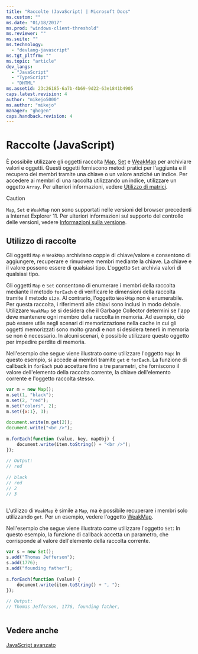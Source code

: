 ```yaml
---
title: "Raccolte (JavaScript) | Microsoft Docs"
ms.custom: ""
ms.date: "01/18/2017"
ms.prod: "windows-client-threshold"
ms.reviewer: ""
ms.suite: ""
ms.technology: 
  - "devlang-javascript"
ms.tgt_pltfrm: ""
ms.topic: "article"
dev_langs: 
  - "JavaScript"
  - "TypeScript"
  - "DHTML"
ms.assetid: 23c26185-6a7b-4b69-9d22-63e1841b4905
caps.latest.revision: 4
author: "mikejo5000"
ms.author: "mikejo"
manager: "ghogen"
caps.handback.revision: 4
---
```

# Raccolte (JavaScript)
È possibile utilizzare gli oggetti raccolta [Map](../../javascript/reference/map-object-javascript.md), [Set](../../javascript/reference/set-object-javascript.md) e [WeakMap](../../javascript/reference/weakmap-object-javascript.md) per archiviare valori e oggetti.  Questi oggetti forniscono metodi pratici per l'aggiunta e il recupero dei membri tramite una chiave o un valore anziché un indice.  Per accedere ai membri di una raccolta utilizzando un indice, utilizzare un oggetto `Array`.  Per ulteriori informazioni, vedere [Utilizzo di matrici](../../javascript/advanced/using-arrays-javascript.md).  
  
> [!CAUTION]
>  `Map`, `Set` e `WeakMap` non sono supportati nelle versioni del browser precedenti a Internet Explorer 11.  Per ulteriori informazioni sul supporto del controllo delle versioni, vedere [Informazioni sulla versione](../../javascript/reference/javascript-version-information.md).  
  
## Utilizzo di raccolte  
 Gli oggetti `Map` e `WeakMap` archiviano coppie di chiave\/valore e consentono di aggiungere, recuperare e rimuovere membri mediante la chiave.  La chiave e il valore possono essere di qualsiasi tipo.  L'oggetto `Set` archivia valori di qualsiasi tipo.  
  
 Gli oggetti `Map` e `Set` consentono di enumerare i membri della raccolta mediante il metodo `forEach` e di verificare le dimensioni della raccolta tramite il metodo `size`.  Al contrario, l'oggetto `WeakMap` non è enumerabile.  Per questa raccolta, i riferimenti alle chiavi sono inclusi in modo debole.  Utilizzare `WeakMap` se si desidera che il Garbage Collector determini se l'app deve mantenere ogni membro della raccolta in memoria.  Ad esempio, ciò può essere utile negli scenari di memorizzazione nella cache in cui gli oggetti memorizzati sono molto grandi e non si desidera tenerli in memoria se non è necessario.  In alcuni scenari, è possibile utilizzare questo oggetto per impedire perdite di memoria.  
  
 Nell'esempio che segue viene illustrato come utilizzare l'oggetto `Map`:  In questo esempio, si accede ai membri tramite `get` e `forEach`.  La funzione di callback in `forEach` può accettare fino a tre parametri, che forniscono il valore dell'elemento della raccolta corrente, la chiave dell'elemento corrente e l'oggetto raccolta stesso.  
  
```javascript  
var m = new Map();  
m.set(1, "black");  
m.set(2, "red");  
m.set("colors", 2);  
m.set({x:1}, 3);  
  
document.write(m.get(2));  
document.write("<br />");  
  
m.forEach(function (value, key, mapObj) {  
    document.write(item.toString() + "<br />");  
});  
  
// Output:  
// red  
  
// black  
// red  
// 2  
// 3  
  
```  
  
 L'utilizzo di `WeakMap` è simile a `Map`, ma è possibile recuperare i membri solo utilizzando `get`.  Per un esempio, vedere l'oggetto [WeakMap](../../javascript/reference/weakmap-object-javascript.md).  
  
 Nell'esempio che segue viene illustrato come utilizzare l'oggetto `Set`:  In questo esempio, la funzione di callback accetta un parametro, che corrisponde al valore dell'elemento della raccolta corrente.  
  
```javascript  
var s = new Set();  
s.add("Thomas Jefferson");  
s.add(1776);  
s.add("founding father");  
  
s.forEach(function (value) {  
    document.write(item.toString() + ", ");  
});  
  
// Output:  
// Thomas Jefferson, 1776, founding father,  
  
```  
  
## Vedere anche  
 [JavaScript avanzato](../../javascript/advanced/advanced-javascript.md)